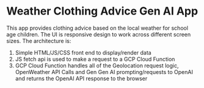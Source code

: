 # Weather Clothing Advice Gen AI App
This app provides clothing advice based on the local weather for school age children. The UI is responsive design to work across different screen sizes. 
The architecture is:
1. Simple HTML/JS/CSS front end to display/render data
2. JS fetch api is used to make a request to a GCP Cloud Function
3. GCP Cloud Function handles all of the Geolocation request logic, OpenWeather API Calls and Gen Gen AI prompting/requests to OpenAI and returns the OpenAI API response to the browser
